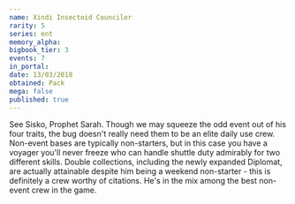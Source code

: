 ```yaml
---
name: Xindi Insectoid Councilor
rarity: 5
series: ent
memory_alpha:
bigbook_tier: 3
events: 7
in_portal:
date: 13/03/2018
obtained: Pack
mega: false
published: true
---
```


See Sisko, Prophet Sarah. Though we may squeeze the odd event out of his four traits, the bug doesn't really need them to be an elite daily use crew. Non-event bases are typically non-starters, but in this case you have a voyager you'll never freeze who can handle shuttle duty admirably for two different skills. Double collections, including the newly expanded Diplomat, are actually attainable despite him being a weekend non-starter - this is definitely a crew worthy of citations. He's in the mix among the best non-event crew in the game.
